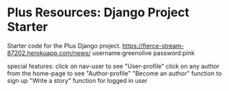 # Plus Resources: Django Project Starter

Starter code for the Plus Django project.
https://fierce-stream-87202.herokuapp.com/news/
username:greenolive
password:pink

special features: click on nav-user to see "User-profile"
click on any author from the home-page to see "Author-profile"
"Become an author" function to sign up
"Write a story" function for logged in user

